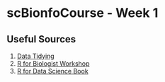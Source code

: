 # scBionfoCourse - Week 1


## Useful Sources 

1. [Data Tidying](https://garrettgman.github.io/tidying/#:~:text=spread()%20returns%20a%20copy,names%20of%20the%20new%20columns.)
2. [R for Biologist Workshop](https://www.bigbioinformatics.org/r-for-biologists)
3. [R for Data Science Book](https://r4ds.had.co.nz/)